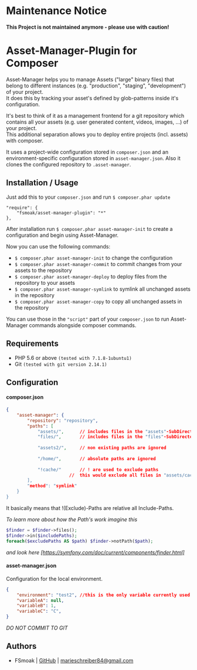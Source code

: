 Maintenance Notice
==================
**This Project is not maintained anymore - please use with caution!**


Asset-Manager-Plugin for Composer
=================================

Asset-Manager helps you to manage Assets ("large" binary files) that belong
to different instances (e.g. "production", "staging", "development") of your project.  
It does this by tracking your asset's defined by glob-patterns inside it's configuration.

It's best to think of it as a management frontend for a git repository which contains
all your assets (e.g. user generated content, videos, images, ...) of your project.  
This additional separation allows you to deploy entire projects (incl. assets) with
composer.

It uses a project-wide configuration stored in `composer.json`
and an environment-specific configuration stored in `asset-manager.json`.
Also it clones the configured repository to `.asset-manager`.

Installation / Usage
--------------------

Just add this to your `composer.json` and run `$ composer.phar update`
```$php
"require": {
	"fsmoak/asset-manager-plugin": "*"
},
```

After installation run `$ composer.phar asset-manager-init` to
create a configuration and begin using Asset-Manager.

Now you can use the following commands:
* `$ composer.phar asset-manager-init` to change the configuration
* `$ composer.phar asset-manager-commit` to commit changes from your assets to the repository
* `$ composer.phar asset-manager-deploy` to deploy files from the repository to your assets
* `$ composer.phar asset-manager-symlink` to symlink all unchanged assets in the repository
* `$ composer.phar asset-manager-copy` to copy all unchanged assets in the repository

You can use those in the `"script"` part of your `composer.json` to run Asset-Manager
commands alongside composer commands.

Requirements
------------

* PHP 5.6 or above `(tested with 7.1.8-1ubuntu1)`
* Git `(tested with git version 2.14.1)`

Configuration
-------------

#### composer.json

```json
{
	"asset-manager": {
		"repository": "repository",
		"paths": [
			"assets/",		// includes files in the "assets"-SubDirectory
			"files/",		// includes files in the "files"-SubDirectory
			
			"assets2/",		// non existing paths are ignored
			
			"/home/",		// absolute paths are ignored
			
			"!cache/"		// ! are used to exclude paths
						// 	this would exclude all files in "assets/cache/" & "files/cache/
		],
		"method": "symlink"
    }
}
```
It basically means that !(Exclude)-Paths are relative all Include-Paths.

*To learn more about how the Path's work imagine this*  
```php
$finder = $finder->files();
$finder->in($includePaths);
foreach($excludePaths AS $path) $finder->notPath($path);
```  
*and look here [https://symfony.com/doc/current/components/finder.html]*  


#### asset-manager.json
Configuration for the local environment.
```json
{
    "environment": "test2", //this is the only variable currently used by asset-manager
    "variableA": null,
    "variableB": 1,
    "variableC": "C",
}
```
*DO NOT COMMIT TO GIT*

Authors
-------

- FSmoak  | [GitHub](https://github.com/fsmoak)  | <marieschreiber84@gmail.com>
